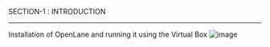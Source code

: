 SECTION-1 : INTRODUCTION 
________________________________

Installation of OpenLane and running it using the Virtual Box
![image](https://github.com/user-attachments/assets/dbdad88d-8ac9-421b-ba22-6c15c0489542)
